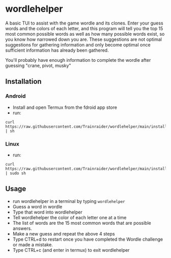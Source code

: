 # wordlehelper

A basic TUI to assist with the game wordle and its clones. Enter your guess words and the colors of each letter, and this program will tell you the top 15 most common possible words as well as how many possible words exist, so you know how narrowed down you are. These suggestions are not optimal suggestions for gathering information and only become optimal once sufficient information has already been gathered.

You'll probably have enough information to complete the wordle after guessing "crane, pivot, musky"

## Installation

### Android

* Install and open Termux from the fdroid app store
* run:

```
curl https://raw.githubusercontent.com/Trainraider/wordlehelper/main/install.sh | sh
```

### Linux
* run:

```
curl https://raw.githubusercontent.com/Trainraider/wordlehelper/main/install.sh | sudo sh
```

## Usage

* run wordlehelper in a terminal by typing `wordlehelper`
* Guess a word in wordle
* Type that word into wordlehelper
* Tell wordlehelper the color of each letter one at a time
* The list of words are the 15 most common words that are possible answers.
* Make a new guess and repeat the above 4 steps
* Type CTRL+d to restart once you have completed the Wordle challenge or made a mistake.
* Type CTRL+c (and enter in termux) to exit wordlehelper



